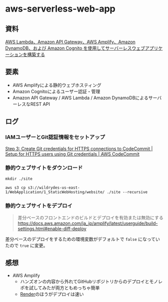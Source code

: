 # aws-serverless-web-app

## 資料

[AWS Lambda、Amazon API Gateway、AWS Amplify、Amazon DynamoDB、および Amazon Cognito を使用してサーバーレスウェブアプリケーションを構築する](https://aws.amazon.com/jp/getting-started/hands-on/build-serverless-web-app-lambda-apigateway-s3-dynamodb-cognito/)

## 要素

- AWS Amplifyによる静的ウェブホスティング
- Amazon Cognitoによるユーザー認証・管理
- Amazon API Gateway / AWS Lambda / Amazon DynamoDBによるサーバーレスなREST API

## ログ

### IAMユーザーとGit認証情報をセットアップ

[Step 3: Create Git credentials for HTTPS connections to CodeCommit | Setup for HTTPS users using Git credentials | AWS CodeCommit](https://docs.aws.amazon.com/codecommit/latest/userguide/setting-up-gc.html#setting-up-gc-iam)

### 静的ウェブサイトをダウンロード

```shell
mkdir ./site
```

```shell
aws s3 cp s3://wildrydes-us-east-1/WebApplication/1_StaticWebHosting/website/ ./site --recursive
```

### 静的ウェブサイトをデプロイ

> 差分ベースのフロントエンドのビルドとデプロイを有効または無効にする
> https://docs.aws.amazon.com/ja_jp/amplify/latest/userguide/build-settings.html#enable-diff-deploy

差分ベースのデプロイをするための環境変数がデフォルトで `false` になっていたので `true` に変更。

## 感想

- AWS Amplify
  - ハンズオンの内容から外れてGitHubリポジトリからのデプロイとモノレポを試してみたが両方ともめっちゃ簡単
  - [Render](https://render.com/)のほうがデプロイは速い
